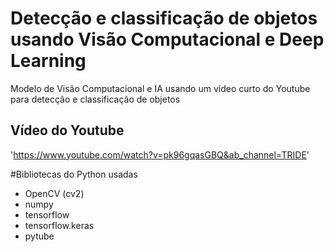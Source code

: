 # Detecção e classificação de objetos usando Visão Computacional e Deep Learning
Modelo de Visão Computacional e IA usando um vídeo curto do Youtube para detecção e classificação de objetos

## Vídeo do Youtube
'https://www.youtube.com/watch?v=pk96gqasGBQ&ab_channel=TRIDE'

#Bibliotecas do Python usadas
- OpenCV (cv2)
- numpy
- tensorflow
- tensorflow.keras
- pytube
